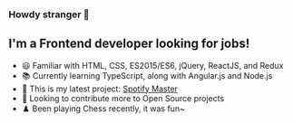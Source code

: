 ### Howdy stranger 👋


## I'm a Frontend developer looking for jobs!

- 😃 Familiar with HTML, CSS, ES2015/ES6, jQuery, ReactJS, and Redux
- 📚 Currently learning TypeScript, along with Angular.js and Node.js
- 🎵 This is my latest project: [Spotify Master][spotify]
- 👯 Looking to contribute more to Open Source projects
- ♟️ Been playing Chess recently, it was fun~


[spotify]: https://musicmasters.herokuapp.com/
